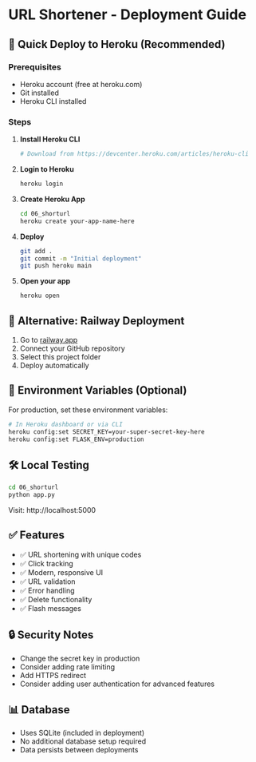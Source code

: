 # URL Shortener - Deployment Guide

## 🚀 Quick Deploy to Heroku (Recommended)

### Prerequisites
- Heroku account (free at heroku.com)
- Git installed
- Heroku CLI installed

### Steps

1. **Install Heroku CLI**
   ```bash
   # Download from https://devcenter.heroku.com/articles/heroku-cli
   ```

2. **Login to Heroku**
   ```bash
   heroku login
   ```

3. **Create Heroku App**
   ```bash
   cd 06_shorturl
   heroku create your-app-name-here
   ```

4. **Deploy**
   ```bash
   git add .
   git commit -m "Initial deployment"
   git push heroku main
   ```

5. **Open your app**
   ```bash
   heroku open
   ```

## 🔧 Alternative: Railway Deployment

1. Go to [railway.app](https://railway.app)
2. Connect your GitHub repository
3. Select this project folder
4. Deploy automatically

## 📝 Environment Variables (Optional)

For production, set these environment variables:

```bash
# In Heroku dashboard or via CLI
heroku config:set SECRET_KEY=your-super-secret-key-here
heroku config:set FLASK_ENV=production
```

## 🛠️ Local Testing

```bash
cd 06_shorturl
python app.py
```

Visit: http://localhost:5000

## ✅ Features

- ✅ URL shortening with unique codes
- ✅ Click tracking
- ✅ Modern, responsive UI
- ✅ URL validation
- ✅ Error handling
- ✅ Delete functionality
- ✅ Flash messages

## 🔒 Security Notes

- Change the secret key in production
- Consider adding rate limiting
- Add HTTPS redirect
- Consider adding user authentication for advanced features

## 📊 Database

- Uses SQLite (included in deployment)
- No additional database setup required
- Data persists between deployments
